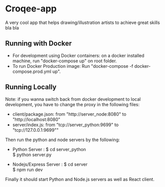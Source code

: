 # Croqee-app
A very cool app that helps drawing/illustration artists to achieve great skills
bla bla


## Running with Docker

- For development using Docker containers: on a docker installed machine, run "docker-compose up" on root folder.</br>
- To run Docker Production image: Run "docker-compose -f docker-compose.prod.yml up".

## Running Locally

Note: if you wanna switch back from docker development to local development, you have to change the proxy in the following files:

- client/package.json: from "http://server_node:8080" to "http://localhost:8080"
- server/index.js: from "tcp://server_python:9699" to "tcp://127.0.0.1:9699""

Then run the python and node servers by the following:

- Python Server : 
    $ cd server_python<br/>
    $ python server.py<br/>
    
- Nodejs/Express Server : 
    $ cd server<br/>
    $ npm run dev<br/>
    
Finally it should start Python and Node.js servers as well as React client.



